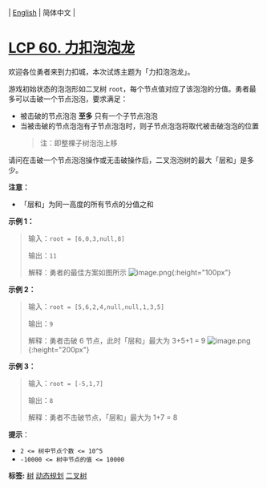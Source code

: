 | [English](README_EN.md) | 简体中文 |

# [LCP 60. 力扣泡泡龙](https://leetcode-cn.com/problems/WInSav)
欢迎各位勇者来到力扣城，本次试炼主题为「力扣泡泡龙」。

游戏初始状态的泡泡形如二叉树 `root`，每个节点值对应了该泡泡的分值。勇者最多可以击破一个节点泡泡，要求满足：
- 被击破的节点泡泡 **至多** 只有一个子节点泡泡
- 当被击破的节点泡泡有子节点泡泡时，则子节点泡泡将取代被击破泡泡的位置
    > 注：即整棵子树泡泡上移

请问在击破一个节点泡泡操作或无击破操作后，二叉泡泡树的最大「层和」是多少。

**注意：**
- 「层和」为同一高度的所有节点的分值之和

**示例 1：**
> 输入：`root = [6,0,3,null,8]`
>
> 输出：`11`
>
> 解释：勇者的最佳方案如图所示
>![image.png](https://pic.leetcode-cn.com/1648180809-XSWPLu-image.png){:height="100px"}



**示例 2：**
> 输入：`root = [5,6,2,4,null,null,1,3,5]`
>
> 输出：`9`
>
> 解释：勇者击破 6 节点，此时「层和」最大为 3+5+1 = 9
>![image.png](https://pic.leetcode-cn.com/1648180769-TLpYop-image.png){:height="200px"}



**示例 3：**
> 输入：`root = [-5,1,7]`
>
> 输出：`8`
>
> 解释：勇者不击破节点，「层和」最大为 1+7 = 8


**提示**：
- `2 <= 树中节点个数 <= 10^5`
- `-10000 <= 树中节点的值 <= 10000`

**标签:**  [树](https://leetcode-cn.com/tag/tree) [动态规划](https://leetcode-cn.com/tag/dynamic-programming) [二叉树](https://leetcode-cn.com/tag/binary-tree) 